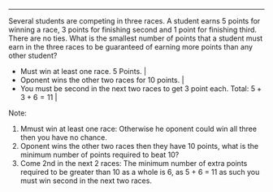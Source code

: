 ---

Several students are competing in three races. A student earns $5$ points for winning a race, $3$ points for finishing second and $1$ point for finishing third. There are no ties. What is the smallest number of points that a student must earn in the three races to be guaranteed of earning more points than any other student?

- Must win at least one race. 5 Points. |
- Oponent wins the other two races for 10 points. |
- You must be second in the next two races to get 3 point each. Total: $5 + 3 + 6 = 11$ |

Note:
1. Mmust win at least one race: Otherwise he oponent could win all three then you have no chance.
2. Oponent wins the other two races then they have 10 points, what is the minimum number of points required to beat 10?
3. Come 2nd in the next 2 races: The minimum number of extra points required to be greater than 10 as a whole is 6, as 5 + 6 = 11 as such you must win second in the next two races.
